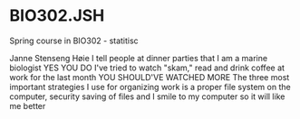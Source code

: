 # BIO302.JSH
Spring course in BIO302 - statitisc

Janne Stenseng Høie
I tell people at dinner parties that I am a marine biologist
YES YOU DO
I've tried to watch "skam," read and drink coffee at work for the last month
YOU SHOULD'VE WATCHED MORE
The three most important strategies I use for organizing work is a proper file system on the computer, security saving of files and I smile to my computer so it will like me better

